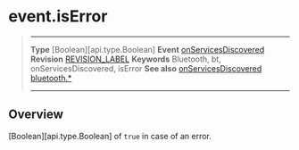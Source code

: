 # event.isError

> --------------------- ------------------------------------------------------------------------------------------
> __Type__              [Boolean][api.type.Boolean]
> __Event__             [onServicesDiscovered](/plugin.bluetooth.type.Gatt.event.onServicesDiscovered.md)
> __Revision__          [REVISION_LABEL](REVISION_URL)
> __Keywords__          Bluetooth, bt, onServicesDiscovered, isError
> __See also__          [onServicesDiscovered](/plugin.bluetooth.type.Gatt.event.onServicesDiscovered.md)
>						[bluetooth.*](/plugin.bluetooth.md)
> --------------------- ------------------------------------------------------------------------------------------

## Overview

[Boolean][api.type.Boolean] of `true` in case of an error.